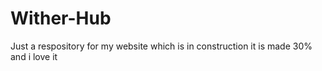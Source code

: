 # Wither-Hub
Just a respository for my website which is in construction it is made 30% and i love it
